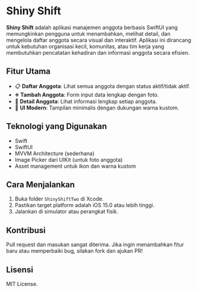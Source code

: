 # Shiny Shift

**Shiny Shift** adalah aplikasi manajemen anggota berbasis SwiftUI yang memungkinkan pengguna untuk menambahkan, melihat detail, dan mengelola daftar anggota secara visual dan interaktif. Aplikasi ini dirancang untuk kebutuhan organisasi kecil, komunitas, atau tim kerja yang membutuhkan pencatatan kehadiran dan informasi anggota secara efisien.

## Fitur Utama

- 📋 **Daftar Anggota**: Lihat semua anggota dengan status aktif/tidak aktif.
- ➕ **Tambah Anggota**: Form input data lengkap dengan foto.
- 👤 **Detail Anggota**: Lihat informasi lengkap setiap anggota.
- 🎨 **UI Modern**: Tampilan minimalis dengan dukungan warna kustom.

## Teknologi yang Digunakan

- Swift
- SwiftUI
- MVVM Architecture (sederhana)
- Image Picker dari UIKit (untuk foto anggota)
- Asset management untuk ikon dan warna kustom


## Cara Menjalankan

1. Buka folder `ShinyShiftTwo` di Xcode.
2. Pastikan target platform adalah iOS 15.0 atau lebih tinggi.
3. Jalankan di simulator atau perangkat fisik.

## Kontribusi

Pull request dan masukan sangat diterima. Jika ingin menambahkan fitur baru atau memperbaiki bug, silakan fork dan ajukan PR!

## Lisensi

MIT License.


